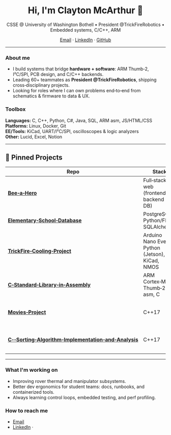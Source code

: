 <h1 align="center">Hi, I'm Clayton McArthur 👋</h1>
<p align="center">
  CSSE @ University of Washington Bothell • President @TrickFireRobotics • Embedded systems, C/C++, ARM
</p>

<p align="center">
  <a href="mailto:claytonmcarthur2004@gmail.com" target="_blank">Email</a> ·
  <a href="https://www.linkedin.com/in/clayton-mcarthur/](https://www.linkedin.com/in/clayton-mcarthur-90b5b232b/)" target="_blank">LinkedIn</a> ·
  <a href="https://github.com/ClaytonMcArthur" target="_blank">GitHub</a>
</p>

---

### About me
- I build systems that bridge **hardware + software**: ARM Thumb‑2, I²C/SPI, PCB design, and C/C++ backends.
- Leading 60+ teammates as **President @TrickFireRobotics**, shipping cross‑disciplinary projects.
- Looking for roles where I can own problems end‑to‑end from schematics & firmware to data & UX.

### Toolbox
**Languages:** C, C++, Python, C#, Java, SQL, ARM asm, JS/HTML/CSS  
**Platforms:** Linux, Docker, Git  
**EE/Tools:** KiCad, UART/I²C/SPI, oscilloscopes & logic analyzers  
**Other:** Lucid, Excel, Notion

---

## 📌 Pinned Projects

| Repo | Stack | What it does |
|---|---|---|
| **[Bee‑a‑Hero](https://github.com/ClaytonMcArthur/Bee-a-Hero)** | Full‑stack web (frontend + backend + DB) | Team web app that gamifies service tasks with user auth, profiles, and leaderboard‑style progress. |
| **[Elementary‑School‑Database](https://github.com/ClaytonMcArthur/Elementary-School-Database)** | PostgreSQL, Python/Flask, SQLAlchemy | Relational schema + CRUD APIs and queries for students, classes, teachers, and attendance/reporting. |
| **[TrickFire‑Cooling‑Project](https://github.com/ClaytonMcArthur/TrickFire-Cooling-Project)** | Arduino Nano Every, Python (Jetson), KiCad, NMOS | Multi‑fan PWM controller with I²C host control, custom PCB, and closed‑loop temperature logic. |
| **[C‑Standard‑Library‑in‑Assembly](https://github.com/ClaytonMcArthur/C-Standard-Library-in-Assembly)** | ARM Cortex‑M4, Thumb‑2 asm, C | Bare‑metal buddy allocator + SVC syscalls (`malloc/free`, `signal/alarm`, string ops) driven by SysTick. |
| **[Movies‑Project](https://github.com/ClaytonMcArthur/Movies-Project)** | C++17 | Command‑driven movie rental system with OOP design, genre‑specific sorting, and robust error handling. |
| **[C‑‑Sorting‑Algorithm‑Implementation‑and‑Analysis](https://github.com/ClaytonMcArthur/C--Sorting-Algorithm-Implementation-and-Analysis)** | C++17 | Benchmarks Bubble/Insertion/Merge/Quick/Shell; timing harness, range‑limited BubbleSort, averaged runs. |

---

### What I'm working on
- Improving rover thermal and manipulator subsystems.  
- Better dev ergonomics for student teams: docs, runbooks, and containerized tools.  
- Always learning control loops, embedded testing, and perf profiling.

### How to reach me
- <a href="mailto:claytonmcarthur2004@gmail.com" target="_blank">Email</a>  
- <a href="https://www.linkedin.com/in/clayton-mcarthur/](https://www.linkedin.com/in/clayton-mcarthur-90b5b232b/)" target="_blank">LinkedIn</a> ·

